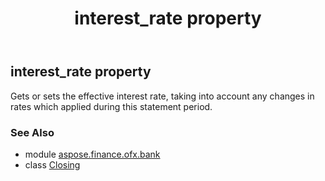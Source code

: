 ﻿---
title: interest_rate property
second_title: Aspose.Finance for Python via .NET API References
description: 
type: docs
weight: 130
url: /python-net/aspose.finance.ofx.bank/closing/interest_rate/
is_root: false
---

## interest_rate property


Gets or sets the effective interest rate, taking into account any changes in rates which applied during this statement period.

### See Also
* module [aspose.finance.ofx.bank](../../)
* class [Closing](/finance/python-net/aspose.finance.ofx.bank/closing)
